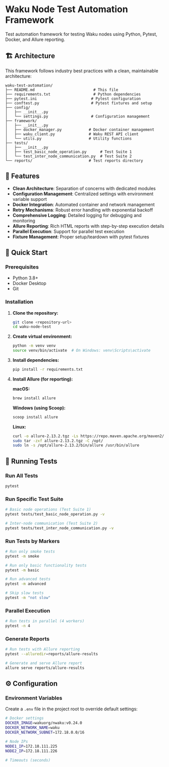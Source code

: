 # Waku Node Test Automation Framework

Test automation framework for testing Waku nodes using Python, Pytest, Docker, and Allure reporting.

## 🏗️ Architecture

This framework follows industry best practices with a clean, maintainable architecture:

```
waku-test-automation/
├── README.md                          # This file
├── requirements.txt                   # Python dependencies
├── pytest.ini                        # Pytest configuration
├── conftest.py                       # Pytest fixtures and setup
├── config/
│   ├── __init__.py
│   └── settings.py                   # Configuration management
├── framework/
│   ├── __init__.py
│   ├── docker_manager.py            # Docker container management
│   ├── waku_client.py               # Waku REST API client
│   └── utils.py                     # Utility functions
├── tests/
│   ├── __init__.py
│   ├── test_basic_node_operation.py      # Test Suite 1
│   └── test_inter_node_communication.py  # Test Suite 2
└── reports/                         # Test reports directory
```

## 🎯 Features

- **Clean Architecture**: Separation of concerns with dedicated modules
- **Configuration Management**: Centralized settings with environment variable support
- **Docker Integration**: Automated container and network management
- **Retry Mechanisms**: Robust error handling with exponential backoff
- **Comprehensive Logging**: Detailed logging for debugging and monitoring
- **Allure Reporting**: Rich HTML reports with step-by-step execution details
- **Parallel Execution**: Support for parallel test execution
- **Fixture Management**: Proper setup/teardown with pytest fixtures

## 🚀 Quick Start

### Prerequisites

- Python 3.8+
- Docker Desktop
- Git

### Installation

1. **Clone the repository:**
   ```bash
   git clone <repository-url>
   cd waku-node-test
   ```

2. **Create virtual environment:**
   ```bash
   python -m venv venv
   source venv/bin/activate  # On Windows: venv\Scripts\activate
   ```

3. **Install dependencies:**
   ```bash
   pip install -r requirements.txt
   ```

4. **Install Allure (for reporting):**

   **macOS:**
   ```bash
   brew install allure
   ```

   **Windows (using Scoop):**
   ```bash
   scoop install allure
   ```

   **Linux:**
   ```bash
   curl -o allure-2.13.2.tgz -Ls https://repo.maven.apache.org/maven2/io/qameta/allure/allure-commandline/2.13.2/allure-commandline-2.13.2.tgz
   sudo tar -zxf allure-2.13.2.tgz -C /opt/
   sudo ln -s /opt/allure-2.13.2/bin/allure /usr/bin/allure
   ```

## 🧪 Running Tests

### Run All Tests
```bash
pytest
```

### Run Specific Test Suite
```bash
# Basic node operations (Test Suite 1)
pytest tests/test_basic_node_operation.py -v

# Inter-node communication (Test Suite 2)
pytest tests/test_inter_node_communication.py -v
```

### Run Tests by Markers
```bash
# Run only smoke tests
pytest -m smoke

# Run only basic functionality tests
pytest -m basic

# Run advanced tests
pytest -m advanced

# Skip slow tests
pytest -m "not slow"
```

### Parallel Execution
```bash
# Run tests in parallel (4 workers)
pytest -n 4
```

### Generate Reports
```bash
# Run tests with Allure reporting
pytest --alluredir=reports/allure-results

# Generate and serve Allure report
allure serve reports/allure-results
```

## ⚙️ Configuration

### Environment Variables

Create a `.env` file in the project root to override default settings:

```bash
# Docker settings
DOCKER_IMAGE=wakuorg/nwaku:v0.24.0
DOCKER_NETWORK_NAME=waku
DOCKER_NETWORK_SUBNET=172.18.0.0/16

# Node IPs
NODE1_IP=172.18.111.225
NODE2_IP=172.18.111.226

# Timeouts (seconds)